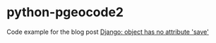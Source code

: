 # python-pgeocode2
Code example for the blog post [Django: object has no attribute 'save'](https://oraclefrontovik.com/2021/09/19/django-object-has-no-attribute-save/)
